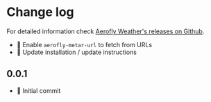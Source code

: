 Change log
==========

For detailed information check [Aerofly Weather's releases on Github](https://github.com/fboes/aerofly-weather/releases).


* :gift: Enable `aerofly-metar-url` to fetch from URLs
* :gift: Update installation / update instructions

0.0.1
-----

* :gift: Initial commit
